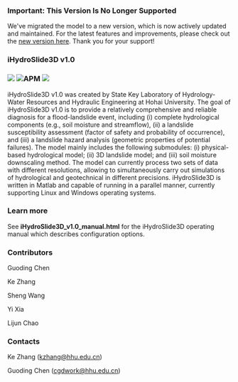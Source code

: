 ### **Important: This Version Is No Longer Supported**

We've migrated the model to a new version, which is now actively updated and maintained. For the latest features and improvements, please check out the [new version here](https://github.com/GuodingChen/PHyL_v1.0). Thank you for your support!

### iHydroSlide3D v1.0
### ![](https://img.shields.io/badge/version-v1.0-blue)		![APM](https://img.shields.io/apm/l/vim-mode)		![](https://img.shields.io/badge/computing%20core-%3E%3D2-green) 

iHydroSlide3D v1.0 was created by State Key Laboratory of Hydrology-Water Resources and Hydraulic Engineering at Hohai University. The goal of iHydroSlide3D v1.0 is to provide a relatively comprehensive and reliable diagnosis for a flood-landslide event, including (i) complete hydrological components (e.g., soil moisture and streamflow), (ii) a landslide susceptibility assessment (factor of safety and probability of occurrence), and (iii) a landslide hazard analysis (geometric properties of potential failures). The model mainly includes the following submodules: (i) physical-based hydrological model; (ii) 3D landslide model; and (iii) soil moisture downscaling method. The model can currently process two sets of data with different resolutions, allowing to simultaneously carry out simulations of hydrological and geotechnical in different precisions. iHydroSlide3D is written in Matlab and capable of running in a parallel manner, currently supporting Linux and Windows operating systems.

### Learn more

See **iHydroSlide3D_v1.0_manual.html** for the iHydroSlide3D operating manual which describes configuration options.

### Contributors

Guoding Chen

Ke Zhang

Sheng Wang

Yi Xia

Lijun Chao

### Contacts

Ke Zhang (kzhang@hhu.edu.cn)

Guoding Chen (cgdwork@hhu.edu.cn)
